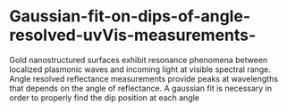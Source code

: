 # Gaussian-fit-on-dips-of-angle-resolved-uvVis-measurements-
Gold nanostructured surfaces exhibit resonance phenomena between localized plasmonic waves and incoming light at visible spectral range. Angle resolved reflectance measurements provide peaks at wavelengths that depends on the angle of reflectance. A gaussian fit is necessary in order to properly find the dip position at each angle
